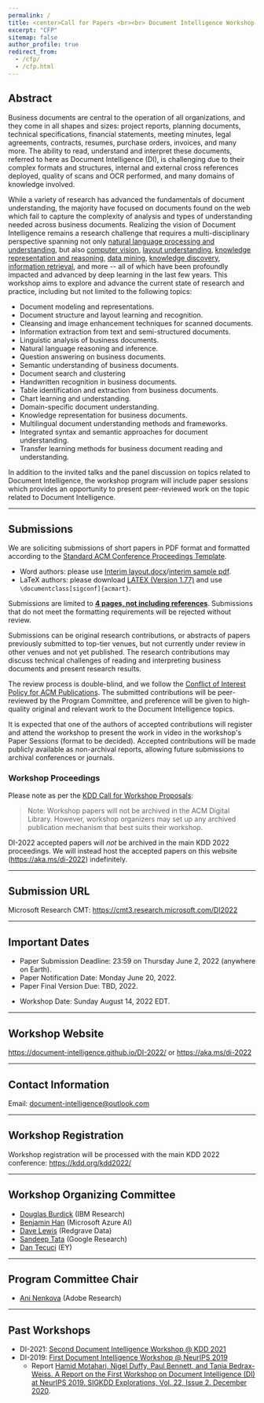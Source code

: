 ```yaml
---
permalink: /
title: <center>Call for Papers <br><br> Document Intelligence Workshop <br><br> @ KDD 2022</center>
excerpt: "CFP"
sitemap: false
author_profile: true
redirect_from: 
  - /cfp/
  - /cfp.html
---
```


<!--
## UPDATES

- April 28: DI-2022 site is up!

------
-->

## Abstract 

Business documents are central to the operation of all organizations, and they
come in all shapes and sizes: project reports, planning documents, technical
specifications, financial statements, meeting minutes, legal agreements,
contracts, resumes, purchase orders, invoices, and many more. The ability to
read, understand and interpret these documents, referred to here as Document
Intelligence (DI), is challenging due to their complex formats and structures,
internal and external cross references deployed, quality of scans and OCR
performed, and many domains of knowledge involved.  

While a variety of research has advanced the fundamentals of document
understanding, the majority have focused on documents found on the web which
fail to capture the complexity of analysis and types of understanding needed
across business documents. Realizing the vision of Document Intelligence
remains a research challenge that requires a multi-disciplinary perspective
spanning not only <ins>natural language processing and understanding</ins>, but also
<ins>computer vision</ins>, <ins>layout understanding</ins>, 
<ins>knowledge representation and reasoning</ins>, <ins>data mining</ins>, <ins>knowledge
discovery</ins>, <ins>information retrieval</ins>, and more -- all of which have been profoundly
impacted and advanced by deep learning in the last few years. This workshop
aims to explore and advance the current state of research and practice,
including but not limited to the following topics: 

- Document modeling and representations. 
- Document structure and layout learning and recognition. 
- Cleansing and image enhancement techniques for scanned documents. 
- Information extraction from text and semi-structured documents. 
- Linguistic analysis of business documents. 
- Natural language reasoning and inference. 
- Question answering on business documents. 
- Semantic understanding of business documents. 
- Document search and clustering 
- Handwritten recognition in business documents. 
- Table identification and extraction from business documents. 
- Chart learning and understanding. 
- Domain-specific document understanding. 
- Knowledge representation for business documents. 
- Multilingual document understanding methods and frameworks. 
- Integrated syntax and semantic approaches for document understanding. 
- Transfer learning methods for business document reading and understanding. 

In addition to the invited talks and the panel discussion on topics related to
Document Intelligence, the workshop program will include paper sessions which
provides an opportunity to present peer-reviewed work on the topic related to
Document Intelligence. 

------

<div id="submissions"></div>

## Submissions

We are soliciting submissions of short papers in PDF format and formatted according to the [Standard ACM Conference Proceedings Template](https://www.acm.org/publications/proceedings-template).

 - Word authors: please use [Interim layout.docx](https://www.acm.org/binaries/content/assets/publications/word_style/interim-template-style/interim-layout.docx)/[interim sample pdf](https://www.acm.org/binaries/content/assets/publications/word_style/interim-template-style/interim-layout.pdf).
 - LaTeX authors: please download [LATEX (Version 1.77)](https://www.acm.org/binaries/content/assets/publications/consolidated-tex-template/acmart-primary.zip) and use `\documentclass[sigconf]{acmart}`.

Submissions are limited to **<ins>4 pages, not including references</ins>**. Submissions that do not meet the formatting requirements will be rejected without review.

Submissions can be original research contributions, or abstracts of papers previously submitted to top-tier venues, but not currently under review in other venues and not yet published. The research contributions may discuss technical challenges of reading and interpreting business documents and present research results. 

The review process is double-blind, and we follow the [Conflict of Interest Policy for ACM Publications](https://www.acm.org/publications/policies/conflict-of-interest). The submitted contributions will be peer-reviewed by the Program Committee, and preference will be given to high-quality original and relevant work to the Document Intelligence topics.

It is expected that one of the authors of accepted contributions will register and attend the workshop to present the work in video in the workshop's Paper Sessions (format to be decided). Accepted contributions will be made publicly available as non-archival reports, allowing future submissions to archival conferences or journals. 

<div id="workshop_proceedings"></div>

### Workshop Proceedings

Please note as per the [KDD Call for Workshop Proposals](https://kdd.org/kdd2022/cfWorkshopProp.html): 

>Note: Workshop papers will not be archived in the ACM Digital Library. However, workshop organizers may set up any archived publication mechanism that best suits their workshop.

DI-2022 accepted papers will _not_ be archived in the main KDD 2022 proceedings. We will instead host the accepted papers on this website (<https://aka.ms/di-2022>) indefinitely.

------

## Submission URL 

Microsoft Research CMT: <https://cmt3.research.microsoft.com/DI2022>

------

<!--
<div id="pre-recording"></div>

## Pre-recording Videos and Upload Videos & Slides

- Invited speakers and presenters please follow the instructions in [DI-2022 Self Recording Guidance](</DI-2022/files/DI-2022 Self Recording Guidance.pdf>) to pre-record your talks.
- Please upload the video and slides to <https://cmt3.research.microsoft.com/DI2022> (same as paper submission site)
- Please upload as supplementary material.
- You can upload up to 3 files.
- The file size limit is 700 MB.
- Accepted file format: pptx (PowerPoint), pdf, mp4 (video)

------
-->

## Important Dates

- Paper Submission Deadline: 23:59 on Thursday June 2, 2022 (anywhere on Earth).
- Paper Notification Date: Monday June 20, 2022. 
- Paper Final Version Due: TBD, 2022.
<!-- - Pre-recorded Video and Slides Upload Due: 23:59 on TBD, 2022 (anywhere on Earth). -->
- Workshop Date: Sunday August 14, 2022 EDT.

------

## Workshop Website 

<https://document-intelligence.github.io/DI-2022/> or <https://aka.ms/di-2022>

------

## Contact Information

Email: <document-intelligence@outlook.com>

------

## Workshop Registration

Workshop registration will be processed with the main KDD 2022 conference: <https://kdd.org/kdd2022/>

------

## Workshop Organizing Committee 

- [Douglas Burdick](https://researcher.watson.ibm.com/researcher/view.php?person=us-drburdic) (IBM Research) 
- [Benjamin Han](https://www.linkedin.com/in/benjaminhan/) (Microsoft Azure AI)
- [Dave Lewis](https://www.linkedin.com/in/daviddlewis/) (Redgrave Data) 
- [Sandeep Tata](https://research.google/people/SandeepTata/) (Google Research) 
- [Dan Tecuci](https://www.linkedin.com/in/dantecuci/) (EY) 

------

## Program Committee Chair 

- [Ani Nenkova](https://www.cis.upenn.edu/~nenkova/) (Adobe Research)

------

## Past Workshops

- DI-2021: [Second Document Intelligence Workshop @ KDD 2021](https://document-intelligence.github.io/DI-2021/)
- DI-2019: [First Document Intelligence Workshop @ NeurIPS 2019](https://sites.google.com/view/di2019/)
  - Report [Hamid Motahari, Nigel Duffy, Paul Bennett, and Tania Bedrax-Weiss. A Report on the First Workshop on Document Intelligence (DI) at NeurIPS 2019. SIGKDD Explorations, Vol. 22, Issue 2. December 2020](https://www.microsoft.com/en-us/research/publication/a-report-on-the-first-workshop-on-document-intelligence-di-at-neurips-2019/).
 


